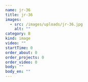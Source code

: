 ```yaml
---
name: jr-36
title: jr-36
images:
  - src: /images/uploads/jr-36.jpg
    alt: ""
category: B
kind: image
video: ""
startTime: 0
order_about: 0
order_projects: 0
order_video: 0
body: ""
body_en: ""
---
```

